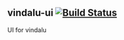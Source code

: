 vindalu-ui [![Build Status](https://travis-ci.org/vindalu/vindalu-ui.svg?branch=master)](https://travis-ci.org/vindalu/vindalu-ui)
----------
UI for vindalu